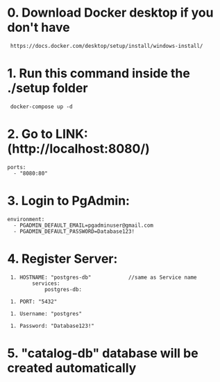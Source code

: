 # 0. Download Docker desktop if you don't have

     https://docs.docker.com/desktop/setup/install/windows-install/

# 1. Run this command inside the ./setup folder

     docker-compose up -d

# 2. Go to LINK: (http://localhost:8080/)

    ports:
      - "8080:80"

# 3. Login to PgAdmin:

    environment:
      - PGADMIN_DEFAULT_EMAIL=pgadminuser@gmail.com
      - PGADMIN_DEFAULT_PASSWORD=Database123!

# 4. Register Server:

     1. HOSTNAME: "postgres-db"            //same as Service name
            services:
                postgres-db:

     1. PORT: "5432"

     1. Username: "postgres"

     1. Password: "Database123!"

# 5. "catalog-db" database will be created automatically
